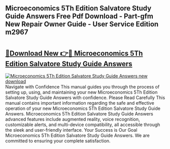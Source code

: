 ## Microeconomics 5Th Edition Salvatore Study Guide Answers Free Pdf Download - Part-gfm New Repair Owner Guide - User Service Edition m2967

# <h2><a href="http://bc76633.oget.top/?id=Microeconomics+5Th+Edition+Salvatore+Study+Guide+Answers">🔗Download New 👉🔴 Microeconomics 5Th Edition Salvatore Study Guide Answers</a></h2>

[![Microeconomics 5Th Edition Salvatore Study Guide Answers new download](https://i.imgur.com/5g1atiW.png)](http://bc76633.oget.top/?id=Microeconomics+5Th+Edition+Salvatore+Study+Guide+Answers)
Navigate with Confidence This manual guides you through the process of setting up, using, and maintaining your new Microeconomics 5Th Edition Salvatore Study Guide Answers with confidence. Please Read Carefully This manual contains important information regarding the safe and effective operation of your new Microeconomics 5Th Edition Salvatore Study Guide Answers. Microeconomics 5Th Edition Salvatore Study Guide Answers advanced features include augmented reality, voice recognition, customizable alerts, and multi-device compatibility, all accessible through the sleek and user-friendly interface. Your Success is Our Goal Microeconomics 5Th Edition Salvatore Study Guide Answers. We are committed to ensuring your complete satisfaction.
